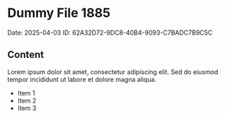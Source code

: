 # Dummy File 1885

Date: 2025-04-03
ID: 62A32D72-9DC8-40B4-9093-C7BADC7B9C5C

## Content

Lorem ipsum dolor sit amet, consectetur adipiscing elit.
Sed do eiusmod tempor incididunt ut labore et dolore magna aliqua.

* Item 1
* Item 2
* Item 3

